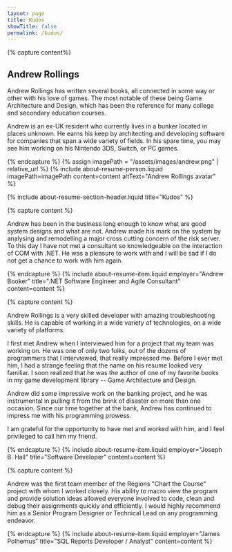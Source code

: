 ```yaml
---
layout: page
title: Kudos
showTitle: false
permalink: /kudos/
---
```


{% capture content%}
## Andrew Rollings

Andrew Rollings has written several books, all connected in some way or other with his love of games. The most notable of these being Game Architecture and Design, which has been the reference for many college and secondary education courses.

Andrew is an ex-UK resident who currently lives in a bunker located in places unknown. He earns his keep by architecting and developing software for companies that span a wide variety of fields. In his spare time, you may see him working on his Nintendo 3DS, Switch, or PC games.

{% endcapture %}
{% assign imagePath = "/assets/images/andrew.png" | relative_url %}
{% include about-resume-person.liquid imagePath=imagePath content=content altText="Andrew Rollings avatar" %}


<!-- ---------------------- KUDOS ---------------------- -->

{% include about-resume-section-header.liquid title="Kudos" %}


{% capture content %}

 Andrew has been in the business long enough to know what are good system designs and what are not. Andrew made his mark on the system by analysing and remodelling a major cross cutting concern of the risk server. To this day I have not met a consultant so knowledgeable on the interaction of COM with .NET. He was a pleasure to work with and I will be sad if I do not get a chance to work with him again.

{% endcapture %}
{% include about-resume-item.liquid 
    employer="Andrew Booker" 
    title=".NET Software Engineer and Agile Consultant" 
    content=content %}

{% capture content %}

Andrew Rollings is a very skilled developer with amazing troubleshooting skills. He is capable of working in a wide variety of technologies, on a wide variety of platforms. 
 
I first met Andrew when I interviewed him for a project that my team was working on. He was one of only two folks, out of the dozens of programmers that I interviewed, that really impressed me. Before I ever met him, I had a strange feeling that the name on his resume looked very familiar. I soon realized that he was the author of one of my favorite books in my game development library -- Game Architecture and Design. 
 
Andrew did some impressive work on the banking project, and he was instrumental in pulling it from the brink of disaster on more than one occasion. Since our time together at the bank, Andrew has continued to impress me with his programming prowess. 
 
I am grateful for the opportunity to have met and worked with him, and I feel privileged to call him my friend.

{% endcapture %}
{% include about-resume-item.liquid 
    employer="Joseph B. Hall" 
    title="Software Developer" 
    content=content %}

{% capture content %}

Andrew was the first team member of the Regions "Chart the Course" project with whom I worked closely. His ability to macro view the program and provide solution ideas allowed everyone involved to code, clean and debug their assignments quickly and efficiently. I would highly recommend him as a Senior Program Designer or Technical Lead on any programming endeavor.

{% endcapture %}
{% include about-resume-item.liquid 
    employer="James Polhemus" 
    title="SQL Reports Developer / Analyst" 
    content=content %}

